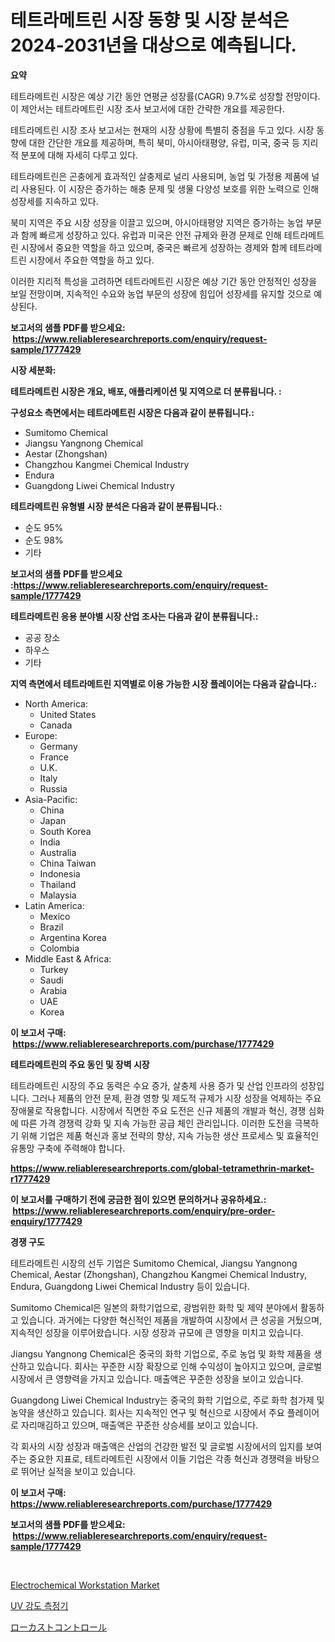 <p><h1>테트라메트린 시장 동향 및 시장 분석은 2024-2031년을 대상으로 예측됩니다.</h1></p><p><strong>요약</strong></p>
<p><p>테트라메트린 시장은 예상 기간 동안 연평균 성장률(CAGR) 9.7%로 성장할 전망이다. 이 제안서는 테트라메트린 시장 조사 보고서에 대한 간략한 개요를 제공한다.</p><p>테트라메트린 시장 조사 보고서는 현재의 시장 상황에 특별히 중점을 두고 있다. 시장 동향에 대한 간단한 개요를 제공하며, 특히 북미, 아시아태평양, 유럽, 미국, 중국 등 지리적 분포에 대해 자세히 다루고 있다.</p><p>테트라메트린은 곤충에게 효과적인 살충제로 널리 사용되며, 농업 및 가정용 제품에 널리 사용된다. 이 시장은 증가하는 해충 문제 및 생물 다양성 보호를 위한 노력으로 인해 성장세를 지속하고 있다.</p><p>북미 지역은 주요 시장 성장을 이끌고 있으며, 아시아태평양 지역은 증가하는 농업 부문과 함께 빠르게 성장하고 있다. 유럽과 미국은 안전 규제와 환경 문제로 인해 테트라메트린 시장에서 중요한 역할을 하고 있으며, 중국은 빠르게 성장하는 경제와 함께 테트라메트린 시장에서 주요한 역할을 하고 있다.</p><p>이러한 지리적 특성을 고려하면 테트라메트린 시장은 예상 기간 동안 안정적인 성장을 보일 전망이며, 지속적인 수요와 농업 부문의 성장에 힘입어 성장세를 유지할 것으로 예상된다.</p></p>
<p><strong>보고서의 샘플 PDF를 받으세요: &nbsp;<a href="https://www.reliableresearchreports.com/enquiry/request-sample/1777429">https://www.reliableresearchreports.com/enquiry/request-sample/1777429</a></strong></p>
<p><strong>시장 세분화:</strong></p>
<p><strong> 테트라메트린 시장은 개요, 배포, 애플리케이션 및 지역으로 더 분류됩니다. :</strong></p>
<p><strong>구성요소 측면에서는 테트라메트린 시장은 다음과 같이 분류됩니다.:</strong></p>
<p><ul><li>Sumitomo Chemical</li><li>Jiangsu Yangnong Chemical</li><li>Aestar (Zhongshan)</li><li>Changzhou Kangmei Chemical Industry</li><li>Endura</li><li>Guangdong Liwei Chemical Industry</li></ul></p>
<p><strong> 테트라메트린 유형별 시장 분석은 다음과 같이 분류됩니다.:</strong></p>
<p><ul><li>순도 95%</li><li>순도 98%</li><li>기타</li></ul></p>
<p><strong>보고서의 샘플 PDF를 받으세요 :<a href="https://www.reliableresearchreports.com/enquiry/request-sample/1777429">https://www.reliableresearchreports.com/enquiry/request-sample/1777429</a></strong></p>
<p><strong> 테트라메트린 응용 분야별 시장 산업 조사는 다음과 같이 분류됩니다.:</strong></p>
<p><ul><li>공공 장소</li><li>하우스</li><li>기타</li></ul></p>
<p><strong>지역 측면에서 테트라메트린 지역별로 이용 가능한 시장 플레이어는 다음과 같습니다.:</strong></p>
<p><ul>
    <li>
        North America:
        <ul>
            <li>United States</li>
            <li>Canada</li>
        </ul>
    </li>
    <li>
        Europe:
        <ul>
            <li>Germany</li>
            <li>France</li>
            <li>U.K.</li>
            <li>Italy</li>
            <li>Russia</li>
        </ul>
    </li>
    <li>
        Asia-Pacific:
        <ul>
            <li>China</li>
            <li>Japan</li>
            <li>South Korea</li>
            <li>India</li>
            <li>Australia</li>
            <li>China Taiwan</li>
            <li>Indonesia</li>
            <li>Thailand</li>
            <li>Malaysia</li>
        </ul>
    </li>
    <li>
        Latin America:
        <ul>
            <li>Mexico</li>
            <li>Brazil</li>
            <li>Argentina Korea</li>
            <li>Colombia</li>
        </ul>
    </li>
    <li>
        Middle East & Africa:
        <ul>
            <li>Turkey</li>
            <li>Saudi</li>
            <li>Arabia</li>
            <li>UAE</li>
            <li>Korea</li>
        </ul>
    </li>
    </ul></p>
<p><strong>이 보고서 구매: &nbsp;<a href="https://www.reliableresearchreports.com/purchase/1777429">https://www.reliableresearchreports.com/purchase/1777429</a></strong></p>
<p><strong>테트라메트린의 주요 동인 및 장벽 시장</strong></p>
<p><p>테트라메트린 시장의 주요 동력은 수요 증가, 살충제 사용 증가 및 산업 인프라의 성장입니다. 그러나 제품의 안전 문제, 환경 영향 및 제도적 규제가 시장 성장을 억제하는 주요 장애물로 작용합니다. 시장에서 직면한 주요 도전은 신규 제품의 개발과 혁신, 경쟁 심화에 따른 가격 경쟁력 강화 및 지속 가능한 공급 체인 관리입니다. 이러한 도전을 극복하기 위해 기업은 제품 혁신과 홍보 전략의 향상, 지속 가능한 생산 프로세스 및 효율적인 유통망 구축에 주력해야 합니다.</p></p>
<p><strong><a href="https://www.reliableresearchreports.com/global-tetramethrin-market-r1777429">https://www.reliableresearchreports.com/global-tetramethrin-market-r1777429</a></strong></p>
<p><strong>이 보고서를 구매하기 전에 궁금한 점이 있으면 문의하거나 공유하세요.: &nbsp;<a href="https://www.reliableresearchreports.com/enquiry/pre-order-enquiry/1777429">https://www.reliableresearchreports.com/enquiry/pre-order-enquiry/1777429</a></strong></p>
<p><strong>경쟁 구도</strong></p>
<p><p>테트라메트린 시장의 선두 기업은 Sumitomo Chemical, Jiangsu Yangnong Chemical, Aestar (Zhongshan), Changzhou Kangmei Chemical Industry, Endura, Guangdong Liwei Chemical Industry 등이 있습니다. </p><p>Sumitomo Chemical은 일본의 화학기업으로, 광범위한 화학 및 제약 분야에서 활동하고 있습니다. 과거에는 다양한 혁신적인 제품을 개발하여 시장에서 큰 성공을 거뒀으며, 지속적인 성장을 이루어왔습니다. 시장 성장과 규모에 큰 영향을 미치고 있습니다.</p><p>Jiangsu Yangnong Chemical은 중국의 화학 기업으로, 주로 농업 및 화학 제품을 생산하고 있습니다. 회사는 꾸준한 시장 확장으로 인해 수익성이 높아지고 있으며, 글로벌 시장에서 큰 영향력을 가지고 있습니다. 매출액은 꾸준한 성장을 보이고 있습니다.</p><p>Guangdong Liwei Chemical Industry는 중국의 화학 기업으로, 주로 화학 첨가제 및 농약을 생산하고 있습니다. 회사는 지속적인 연구 및 혁신으로 시장에서 주요 플레이어로 자리매김하고 있으며, 매출액은 꾸준한 상승세를 보이고 있습니다.</p><p>각 회사의 시장 성장과 매출액은 산업의 건강한 발전 및 글로벌 시장에서의 입지를 보여주는 중요한 지표로, 테트라메트린 시장에서 이들 기업은 각종 혁신과 경쟁력을 바탕으로 뛰어난 실적을 보이고 있습니다.</p></p>
<p><strong>이 보고서 구매: &nbsp; <a href="https://www.reliableresearchreports.com/purchase/1777429">https://www.reliableresearchreports.com/purchase/1777429</a></strong></p>
<p><strong>보고서의 샘플 PDF를 받으세요: &nbsp;<a href="https://www.reliableresearchreports.com/enquiry/request-sample/1777429">https://www.reliableresearchreports.com/enquiry/request-sample/1777429</a></strong><strong></strong></p>
<p>&nbsp;</p>
<p><p><a href="https://github.com/RickHolmes3/Market-Research-Report-List-4/blob/main/electrochemical-workstation-market.md">Electrochemical Workstation Market</a></p><p><a href="https://medium.com/@midge5687567/2024%EB%85%84%EB%B6%80%ED%84%B0-2031%EB%85%84%EA%B9%8C%EC%A7%80-%EC%98%88%EC%83%81%EB%90%98%EB%8A%94-uv-%EA%B0%95%EB%8F%84-%EC%B8%A1%EC%A0%95%EA%B8%B0-%EC%8B%9C%EC%9E%A5-%EB%B6%84%EC%84%9D-%EB%B0%8F-%EA%B7%9C%EB%AA%A8-%EC%98%88%EC%B8%A1-5fc5153d3f8a">UV 강도 측정기</a></p><p><a href="https://medium.com/@nayelibosco2023/%E6%AC%A1%E3%81%AE%E6%96%87%E3%82%92%E6%97%A5%E6%9C%AC%E8%AA%9E%E3%81%AB%E7%BF%BB%E8%A8%B3%E3%81%97%E3%81%BE%E3%81%99-%E3%83%90%E3%83%83%E3%82%BF%E3%81%AE%E9%A7%86%E9%99%A4%E5%B8%82%E5%A0%B4%E3%81%AE%E3%82%A4%E3%83%B3%E3%82%B5%E3%82%A4%E3%83%88-%E5%B8%82%E5%A0%B4%E3%83%88%E3%83%AC%E3%83%B3%E3%83%89-%E6%88%90%E9%95%B7-2024%E5%B9%B4%E3%81%8B%E3%82%892031%E5%B9%B4%E3%81%BE%E3%81%A7%E3%81%AE%E4%BA%88%E6%B8%AC-2e379c95d14b">ローカストコントロール</a></p></p>
